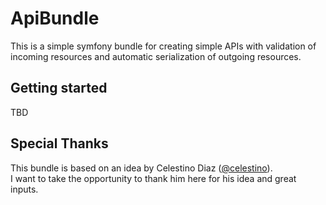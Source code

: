 # ApiBundle


This is a simple symfony bundle for creating simple APIs 
with validation of incoming resources and automatic 
serialization of outgoing resources.

## Getting started

TBD

## Special Thanks

This bundle is based on an idea by Celestino Diaz ([@celestino](https://www.github.com/celestino)).  
I want to take the opportunity to thank him here for his idea and great inputs.